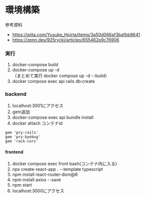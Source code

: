 # 環境構築

参考資料
- https://qiita.com/Yusuke_Hoirta/items/3a50d066af3bafbb8641
- https://zenn.dev/925rycki/articles/655462e9c76906

### 実行
1. docker-compose build<br>
2. docker-compose up -d<br>
（まとめて実行 docker compose up -d --build）<br>
3. docker compose exec api rails db:create

### backend
1. localhost:3001にアクセス
2. gem追加
3. docker-compose exec api bundle install
4. docker attach コンテナid

```
gem 'pry-rails'
gem 'pry-byebug'
gem 'rack-cors'
```

#### frontend
1. docker compose exec front bash(コンテナ内に入る)
2. npx create-react-app . --template typescript
3. npm install react-router-dom@6
4. npm install axios --save
5. npm start
6. localhost:3000にアクセス
